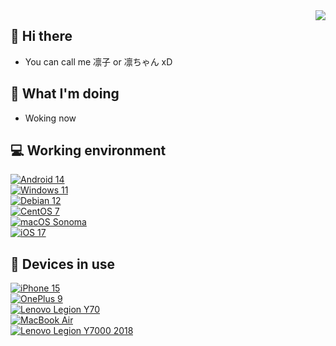 
<img align="right" src="https://komarev.com/ghpvc/?username=LynnrinChan" />

## 👋 Hi there

 - You can call me 凛子 or 凛ちゃん xD

## 🤔 What I'm doing
 - Woking now

## 💻 Working environment
[![Android 14](https://img.shields.io/badge/Android%2014-3ddc84?style=flat-square&logo=android&logoColor=ffffff)](https://www.android.com/android-13/)<br>
[![Windows 11](https://img.shields.io/badge/Windows%2011-00adef?style=flat-square&logo=windows11&logoColor=ffffff)](#)<br>
[![Debian 12](https://img.shields.io/badge/Debian%2012-C70036?style=flat-square&logo=debian&logoColor=ffffff)](https://www.debian.org)<br>
[![CentOS 7](https://img.shields.io/badge/CentOS%207-a14f8c?style=flat-square&logo=centos&logoColor=#ffffff)](https://www.centos.org)<br>
[![macOS Sonoma](https://img.shields.io/badge/macOS%20Sonoma-4f4f4f?style=flat-square&logo=Apple&logoColor=ffffff)](https://www.apple.com/macos/sonoma/)<br>
[![iOS 17](https://img.shields.io/badge/iOS%2017-4f4f4f?style=flat-square&logo=Apple&logoColor=ffffff)](https://www.apple.com/ios/ios-17/)<br>

## 📱 Devices in use

[![iPhone 15](https://img.shields.io/badge/iPhone%2015-a2aaad?style=flat-square&logo=apple&logoColor=ffffff)](https://support.apple.com/kb/SP804)<br>
[![OnePlus 9](https://img.shields.io/badge/OnePlus%209-f50514?style=flat-square&logo=oneplus&logoColor=ffffff)](https://www.oneplus.com/us/9)<br>
[![Lenovo Legion Y70](https://img.shields.io/badge/Lenovo%20Legion%20Y70-e60012?style=flat-square&logo=lenovo&logoColor=ffffff)](https://www.gsmarena.com/lenovo_legion_y70-11747.php)<br>
[![MacBook Air](https://img.shields.io/badge/MacBook%20Air-a2aaad?style=flat-square&logo=apple&logoColor=ffffff)](https://support.apple.com/kb/SP825)<br>
[![Lenovo Legion Y7000 2018](https://img.shields.io/badge/Lenovo%20Legion%20Y7000%202018-e60012?style=flat-square&logo=lenovo&logoColor=ffffff)](https://www.lenovo.com)<br>
